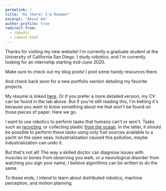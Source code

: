 ```yaml
---
permalink: /
title: "Hi there! I'm Roumen"
excerpt: "About me"
author_profile: true
redirect_from: 
  - /about/
  - /about.html
---
```


Thanks for visiting my new website! I'm currently a graduate student at the University of California San Diego. I study robotics, and I'm currently looking for an internship starting mid-June 2020.

Make sure to check out my blog posts! I post some handy resources there.

And check back soon for a new portfolio section detailing my favorite projects.

My résumé is linked [here](https://roumenguha.github.io/files/roumenguha_resume.pdf). Or if you prefer a more detailed version, my CV can be found in the tab above. But if you're still reading this, I'm betting it's because you want to know something about me that won't be found on those pieces of paper. Here we go.

I want to use robotics to perform tasks that humans can't or won't. Tasks such as [recycling](https://www.cbc.ca/marketplace/episodes/2019-2020/tracking-your-trash-where-does-your-recycling-really-end-up), or collecting plastic [from the ocean](https://theoceancleanup.com/great-pacific-garbage-patch/). In the latter, it should be possible to perform these tasks using only fuel sources available to a yacht on the open seas. Industrialization caused this pollution, maybe industrialization can undo it.

But that's not all! The way a skilled doctor can diagnose issues with muscles or bones from observing you walk, or a neurological disorder from watching you sign your name, I believe algorithms can be written to do the same. 

To these ends, I intend to learn about distributed robotics, machine perception, and motion planning.